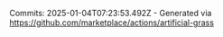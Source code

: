 Commits: 2025-01-04T07:23:53.492Z - Generated via https://github.com/marketplace/actions/artificial-grass
<br>
